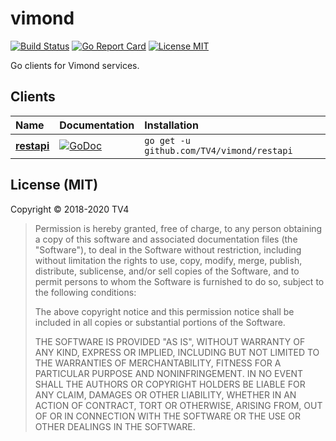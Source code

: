 # vimond

[![Build Status](https://travis-ci.com/TV4/vimond.svg?branch=master)](https://travis-ci.com/TV4/vimond)
[![Go Report Card](https://goreportcard.com/badge/github.com/TV4/vimond)](https://goreportcard.com/report/github.com/TV4/vimond)
[![License MIT](https://img.shields.io/badge/license-MIT-lightgrey.svg?style=flat)](https://github.com/TV4/vimond#license-mit)

Go clients for Vimond services.

## Clients

Name | Documentation   | Installation
:--- | :-------------- | :-----------
**[restapi](restapi)** | [![GoDoc](https://img.shields.io/badge/godoc-reference-blue.svg?style=flat)](https://godoc.org/github.com/TV4/vimond/restapi) | `go get -u github.com/TV4/vimond/restapi`

## License (MIT)

Copyright © 2018-2020 TV4

> Permission is hereby granted, free of charge, to any person obtaining
> a copy of this software and associated documentation files (the "Software"),
> to deal in the Software without restriction, including without limitation
> the rights to use, copy, modify, merge, publish, distribute, sublicense,
> and/or sell copies of the Software, and to permit persons to whom the
> Software is furnished to do so, subject to the following conditions:
>
> The above copyright notice and this permission notice shall be included
> in all copies or substantial portions of the Software.
>
> THE SOFTWARE IS PROVIDED "AS IS", WITHOUT WARRANTY OF ANY KIND,
> EXPRESS OR IMPLIED, INCLUDING BUT NOT LIMITED TO THE WARRANTIES
> OF MERCHANTABILITY, FITNESS FOR A PARTICULAR PURPOSE AND NONINFRINGEMENT.
> IN NO EVENT SHALL THE AUTHORS OR COPYRIGHT HOLDERS BE LIABLE FOR ANY CLAIM,
> DAMAGES OR OTHER LIABILITY, WHETHER IN AN ACTION OF CONTRACT,
> TORT OR OTHERWISE, ARISING FROM, OUT OF OR IN CONNECTION WITH THE SOFTWARE
> OR THE USE OR OTHER DEALINGS IN THE SOFTWARE.
